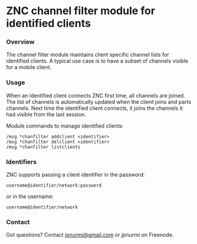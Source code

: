 ZNC channel filter module for identified clients
================================================

### Overview

The channel filter module maintains client specific channel lists
for identified clients. A typical use case is to have a subset of
channels visible for a mobile client.

### Usage

When an identified client connects ZNC first time, all channels are
joined. The list of channels is automatically updated when the client
joins and parts channels. Next time the identified client connects,
it joins the channels it had visible from the last session.

Module commands to manage identified clients:

    /msg *chanfilter addclient <identifier>
    /msg *chanfilter delclient <identifier>
    /msg *chanfilter listclients

### Identifiers

ZNC supports passing a client identifier in the password:

    username@identifier/network:password

or in the username:

    username@identifier/network

### Contact

Got questions? Contact jpnurmi@gmail.com or *jpnurmi* on Freenode.
